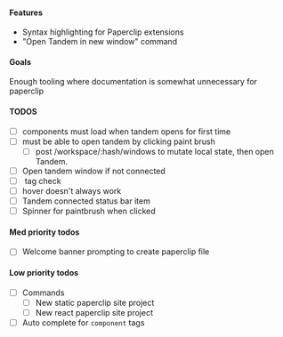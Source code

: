 

#### Features

- Syntax highlighting for Paperclip extensions
- "Open Tandem in new window" command

#### Goals

Enough tooling where documentation is somewhat unnecessary for paperclip

#### TODOS

- [ ] components must load when tandem opens for first time
- [ ] must be able to open tandem by clicking paint brush
  - [ ] post /workspace/:hash/windows to mutate local state, then open Tandem.
- [ ] Open tandem window if not connected
- [ ] <preview /> tag check
- [ ] hover doesn't always work
- [ ] Tandem connected status bar item
- [ ] Spinner for paintbrush when clicked

#### Med priority todos

- [ ] Welcome banner prompting to create paperclip file

#### Low priority todos

- [ ] Commands
  - [ ] New static paperclip site project
  - [ ] New react paperclip site project

- [ ] Auto complete for `component` tags
